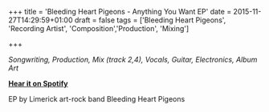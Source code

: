 +++
title = 'Bleeding Heart Pigeons - Anything You Want EP'
date = 2015-11-27T14:29:59+01:00
draft = false
tags = ['Bleeding Heart Pigeons', 'Recording Artist', 'Composition','Production', 'Mixing']

+++

*Songwriting, Production, Mix (track 2,4), Vocals, Guitar, Electronics, Album Art*

[**Hear it on Spotify**](https://open.spotify.com/album/2Iw51xUUz5KJgr0oLWapDv?si=XQ_z_ay1TFmx79rzO6eeRA)


EP by Limerick art-rock band Bleeding Heart Pigeons


